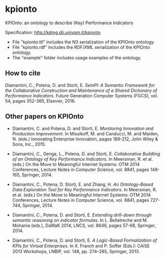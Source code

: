 # kpionto
KPIOnto: an ontology to describe (Key) Performance Indicators

Specification: http://kdmg.dii.univpm.it/kpionto


* File "kpionto.ttl" includes the N3 serialization of the KPIOnto ontology.
* File "kpionto.rdf" includes the RDF/XML serialization of the KPIOnto ontology.
* The "example" folder includes usage examples of the ontology. 

How to cite
-----------

Diamantini, C., Potena, D. and Storti, E. *SemPI: A Semantic Framework for the Collaborative Construction and Maintenance of a Shared Dictionary of Performance Indicators*. Future Generation Computer Systems (FGCS), vol. 54, pages 352-365, Elsevier, 2016.

Other papers on KPIOnto
-----------------------

* Diamantini, C. and Potena, D. and Storti, E. *Monitoring Innovation and Production Improvement*. In Missikoff, M. and Canducci, M. and Maiden, N. (eds.) Innovating Enterprise Innovation, pages 189-212, John Wiley & Sons, Inc., 2015.

* Diamantini, C., Genga, L., Potena, D. and Storti, E. *Collaborative Buildling of an Ontology of Key Performance Indicators*. In Meersman, R. et al. (eds.) On the Move to Meaningful Internet Systems: OTM 2014 Conferences, Lecture Notes in Computer Science, vol. 8841, pages 148-165, Springer, 2014.

* Diamantini, C., Potena, D. Storti, E. and Zhang, H. *An Ontology-Based Data Exploration Tool for Key Performance Indicators*. In Meersman, R. et al. (eds.) On the Move to Meaningful Internet Systems: OTM 2014 Conferences, Lecture Notes in Computer Science, vol. 8841, pages 727-744, Springer, 2014.

* Diamantini, C., Potena, D. and Storti, E. *Extending drill-down through semantic reasoning on indicator formulas*. In L. Bellatreche and M. Mohania (eds.), DaWaK 2014, LNCS, vol. 8646,  pages 57-68, Springer, 2014.

* Diamantini, C., Potena, D. and Storti, E. *A Logic-Based Formalization of KPIs for Virtual Enterprises*. In X. Franch and P. Soﬀer (Eds.): CAiSE 2013 Workshops, LNBIP, vol. 148, pp. 274–285, Springer, 2013.


